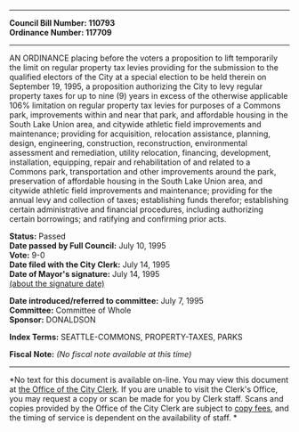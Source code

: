 * * * * *  
  
**Council Bill Number: [](#h0)[](#h2)110793**   
**Ordinance Number: 117709**  
  
* * * * *  
  
AN ORDINANCE placing before the voters a proposition to lift temporarily the limit on regular property tax levies providing for the submission to the qualified electors of the City at a special election to be held therein on September 19, 1995, a proposition authorizing the City to levy regular property taxes for up to nine (9) years in excess of the otherwise applicable 106% limitation on regular property tax levies for purposes of a Commons park, improvements within and near that park, and affordable housing in the South Lake Union area, and citywide athletic field improvements and maintenance; providing for acquisition, relocation assistance, planning, design, engineering, construction, reconstruction, environmental assessment and remediation, utility relocation, financing, development, installation, equipping, repair and rehabilitation of and related to a Commons park, transportation and other improvements around the park, preservation of affordable housing in the South Lake Union area, and citywide athletic field improvements and maintenance; providing for the annual levy and collection of taxes; establishing funds therefor; establishing certain administrative and financial procedures, including authorizing certain borrowings; and ratifying and confirming prior acts.  
  
**Status:** Passed   
**Date passed by Full Council:** July 10, 1995   
**Vote:** 9-0   
**Date filed with the City Clerk:** July 14, 1995   
**Date of Mayor's signature:** July 14, 1995   
[(about the signature date)](/~public/approvaldate.htm)   
  
  
**Date introduced/referred to committee:** July 7, 1995   
**Committee:** Committee of Whole   
**Sponsor:** DONALDSON   
  
**Index Terms:** SEATTLE-COMMONS, PROPERTY-TAXES, PARKS  
  
**Fiscal Note:** *(No fiscal note available at this time)*  
  
* * * * *  
  
*No text for this document is available on-line. You may view this document at [the Office of the City Clerk](http://www.seattle.gov/leg/clerk/contactUs.htm). If you are unable to visit the Clerk's Office, you may request a copy or scan be made for you by Clerk staff. Scans and copies provided by the Office of the City Clerk are subject to [copy fees](http://clerk.seattle.gov/~public/clerkfees.htm), and the timing of service is dependent on the availability of staff. *  
  
  

